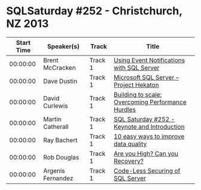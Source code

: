 # SQLSaturday #252 - Christchurch, NZ 2013
Start Time|Speaker(s)|Track|Title
---|---|---|---
00:00:00|Brent McCracken|Track 1|[Using Event Notifications with SQL Server](10717.md)
00:00:00|Dave Dustin|Track 1|[Microsoft SQL Server – Project Hekaton](12234.md)
00:00:00|David Curlewis|Track 1|[Building to scale: Overcoming Performance Hurdles](12911.md)
00:00:00|Martin Catherall|Track 1|[SQL Saturday #252 - Keynote and Introduction](19761.md)
00:00:00|Ray Bachert|Track 1|[10 easy ways to improve data quality](22625.md)
00:00:00|Rob Douglas|Track 1|[Are you High?  Can you Recovery?](23237.md)
00:00:00|Argenis Fernandez|Track 1|[Code-Less Securing of SQL Server](9777.md)
